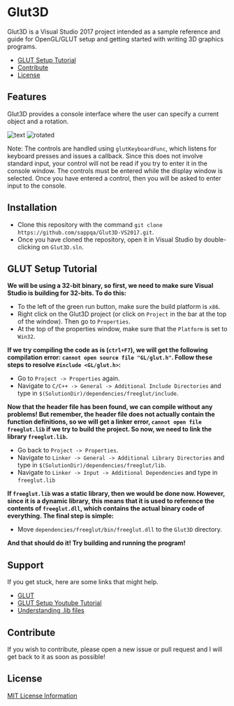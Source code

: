 # Glut3D

Glut3D is a Visual Studio 2017 project intended as a sample reference and guide for OpenGL/GLUT setup and getting started with writing 3D graphics programs.

- [GLUT Setup Tutorial](#glut-setup-tutorial)
- [Contribute](#contribute)
- [License](#license)

## Features

Glut3D provides a console interface where the user can specify a current object and a rotation.

![text](https://user-images.githubusercontent.com/26982863/64800683-0091c380-d555-11e9-828a-e339b77601c4.PNG)
![rotated](https://user-images.githubusercontent.com/26982863/64800696-05567780-d555-11e9-8c87-7e8c450fae83.PNG)

Note: The controls are handled using `glutKeyboardFunc`, which listens for keyboard presses and issues a callback. Since this does not involve standard input, your control will not be read if you try to enter it in the console window. The controls must be entered while the display window is selected. Once you have entered a control, then you will be asked to enter input to the console.

## Installation

- Clone this repository with the command `git clone https://github.com/sappqa/Glut3D-VS2017.git`.
- Once you have cloned the repository, open it in Visual Studio by double-clicking on `Glut3D.sln`.

## GLUT Setup Tutorial

**We will be using a 32-bit binary, so first, we need to make sure Visual Studio is building for 32-bits. To do this:**

- To the left of the green run button, make sure the build platform is `x86`.
- Right click on the Glut3D project (or click on `Project` in the bar at the top of the window). Then go to `Properties`.
- At the top of the properties window, make sure that the `Platform` is set to `Win32`.

**If we try compiling the code as is (`ctrl+F7`), we will get the following compilation error: `cannot open source file "GL/glut.h"`. Follow these steps to resolve `#include <GL/glut.h>`:**

- Go to `Project -> Properties` again.
- Navigate to `C/C++ -> General -> Additional Include Directories` and type in `$(SolutionDir)/dependencies/freeglut/include`.

**Now that the header file has been found, we can compile without any problems! But remember, the header file does not actually contain the function definitions, so we will get a linker error, `cannot open file freeglut.lib` if we try to build the project. So now, we need to link the library `freeglut.lib`.**

- Go back to `Project -> Properties`.
- Navigate to `Linker -> General -> Additional Library Directories` and type in `$(SolutionDir)/dependencies/freeglut/lib`.
- Navigate to `Linker -> Input -> Additional Dependencies` and type in `freeglut.lib`

**If `freeglut.lib` was a static library, then we would be done now. However, since it is a dynamic library, this means that it is used to reference the contents of `freeglut.dll`, which contains the actual binary code of everything. The final step is simple:**

- Move `dependencies/freeglut/bin/freeglut.dll` to the `Glut3D` directory.

**And that should do it! Try building and running the program!**

## Support

If you get stuck, here are some links that might help.

- [GLUT](https://www.opengl.org/resources/libraries/glut/)
- [GLUT Setup Youtube Tutorial](https://www.youtube.com/watch?v=8p76pJsUP44)
- [Understanding .lib files](https://stackoverflow.com/questions/3250467/what-is-inside-lib-file-of-static-library-statically-linked-dynamic-library-an)

## Contribute

If you wish to contribute, please open a new issue or pull request and I will get back to it as soon as possible!

## License

[MIT License Information](https://en.wikipedia.org/wiki/MIT_License)
